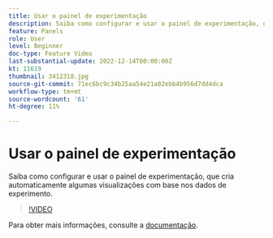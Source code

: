 ```yaml
---
title: Usar o painel de experimentação
description: Saiba como configurar e usar o painel de experimentação, que cria automaticamente algumas visualizações com base nos dados de experimento.
feature: Panels
role: User
level: Beginner
doc-type: Feature Video
last-substantial-update: 2022-12-14T00:00:00Z
kt: 11619
thumbnail: 3412318.jpg
source-git-commit: 71ec6bc9c34b25aa54e21a02ebb4b956d7dd4dca
workflow-type: tm+mt
source-wordcount: '61'
ht-degree: 11%

---
```



# Usar o painel de experimentação

Saiba como configurar e usar o painel de experimentação, que cria automaticamente algumas visualizações com base nos dados de experimento.

>[!VIDEO](https://video.tv.adobe.com/v/3412318/?quality=12&learn=on)

Para obter mais informações, consulte a [documentação](https://experienceleague.adobe.com/docs/analytics-platform/using/cja-workspace/panels/experimentation.html).

